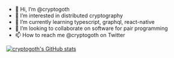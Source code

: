 - 👋 Hi, I’m @cryptogoth
- 👀 I’m interested in distributed cryptography
- 🌱 I’m currently learning typescript, graphql, react-native
- 💞️ I’m looking to collaborate on software for pair programming
- 📫 How to reach me @cryptogoth on Twitter

[![cryptogoth's GitHub stats](https://github-readme-stats.vercel.app/api?username=cryptogoth)](https://github.com/cryptogoth/github-readme-stats)

<!---
cryptogoth/cryptogoth is a ✨ special ✨ repository because its `README.md` (this file) appears on your GitHub profile.
You can click the Preview link to take a look at your changes.
--->
